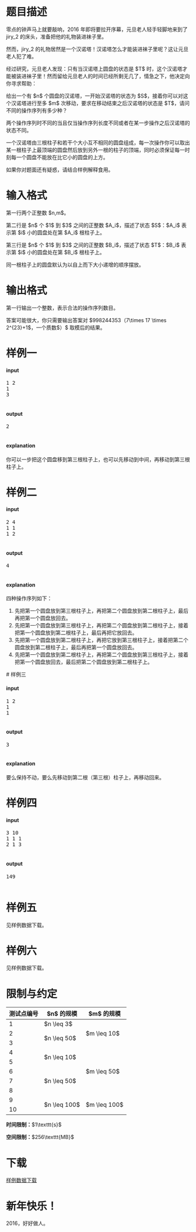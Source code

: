 # 题目描述

<p>零点的钟声马上就要敲响，2016 年即将要拉开序幕，元旦老人轻手轻脚地来到了 <span class="uoj-username" data-rating="1500">jiry_2</span> 的床头，准备把他的礼物装进袜子里。</p>
<p>然而，<span class="uoj-username" data-rating="1500">jiry_2</span> 的礼物居然是一个汉诺塔！汉诺塔怎么才能装进袜子里呢？这让元旦老人犯了难。</p>
<p>经过研究，元旦老人发现：只有当汉诺塔上圆盘的状态是 $T$ 时，这个汉诺塔才能被装进袜子里！然而留给元旦老人的时间已经所剩无几了，情急之下，他决定向你寻求帮助：</p>
<p>给出一个有 $n$ 个圆盘的汉诺塔，一开始汉诺塔的状态为 $S$，接着你可以对这个汉诺塔进行至多 $m$ 次移动，要求在移动结束之后汉诺塔的状态是 $T$，请问不同的操作序列有多少种？</p>
<p>两个操作序列时不同的当且仅当操作序列长度不同或者在某一步操作之后汉诺塔的状态不同。</p>
<p>一个汉诺塔由三根柱子和若干个大小互不相同的圆盘组成，每一次操作你可以取出某一根柱子上最顶端的圆盘然后放到另外一根的柱子的顶端，同时必须保证每一时刻每一个圆盘不能放在比它小的圆盘的上方。</p>
<p>如果你对题面还有疑惑，请结合样例解释食用。</p>

# 输入格式


<p>第一行两个正整数 $n,m$。</p>
<p>第二行是 $n$ 个 $1$ 到 $3$ 之间的正整数 $A_i$，描述了状态 $S$：$A_i$ 表示第 $i$ 小的圆盘处在第 $A_i$ 根柱子上。</p>
<p>第三行是 $n$ 个 $1$ 到 $3$ 之间的正整数 $B_i$，描述了状态 $T$：$B_i$ 表示第 $i$ 小的圆盘处在第 $B_i$ 根柱子上。</p>
<p>同一根柱子上的圆盘默认为以自上而下大小递增的顺序摆放。</p>

# 输出格式


<p>第一行输出一个整数，表示合法的操作序列数目。</p>
<p>答案可能很大，你只需要输出答案对 $998244353（7\times 17 \times 2^{23}+1$，一个质数$）$ 取模后的结果。</p>

# 样例一


<h4>input</h4>
<pre>1 2
1
3

</pre>

<h4>output</h4>
<pre>2

</pre>

<h4>explanation</h4>
<p>你可以一步把这个圆盘移到第三根柱子上，也可以先移动到中间，再移动到第三根柱子上。</p>

# 样例二


<h4>input</h4>
<pre>2 4
1 1
1 2

</pre>

<h4>output</h4>
<pre>4

</pre>

<h4>explanation</h4>
<p>四种操作序列如下：</p>
<ol><li>先把第一个圆盘放到第三根柱子上，再把第二个圆盘放到第二根柱子上，最后再把第一个圆盘放回去。</li>
<li>先把第一个圆盘放到第三根柱子上，再把第二个圆盘放到第二根柱子上，接着把第一个圆盘放到第二根柱子上，最后再把它放回去。</li>
<li>先把第一个圆盘放到第二根柱子上，再把它放到第三根柱子上，接着把第二个圆盘放到第二根柱子上，最后再把第一个圆盘放回去。</li>
<li>先把第一个圆盘放到第二根柱子上，再把第二个圆盘放到第三根柱子上，接着把第一个圆盘放回去，最后把第二个圆盘放到第二根柱子上。</li>
</ol>
# 样例三


<h4>input</h4>
<pre>1 2
1
1

</pre>

<h4>output</h4>
<pre>3

</pre>

<h4>explanation</h4>
<p>要么保持不动，要么先移动到第二根（第三根）柱子上，再移动回来。</p>

# 样例四


<h4>input</h4>
<pre>3 10
1 1 1
2 1 3

</pre>

<h4>output</h4>
<pre>149

</pre>


# 样例五


<p>见样例数据下载。</p>

# 样例六


<p>见样例数据下载。</p>

# 限制与约定


<div class="table-responsive">
    <table class="table table-bordered table-text-center table-vertical-middle"><thead><tr><th>测试点编号</th><th>$n$ 的规模</th><th>$m$ 的规模</th></tr></thead><tbody><tr><td>1</td><td>$n \leq 3$</td><td rowspan="3">$m \leq 10$</td></tr><tr><td>2</td><td rowspan="2">$n \leq 50$</td></tr><tr><td>3</td></tr><tr><td>4</td><td rowspan="2">$n \leq 10$</td><td rowspan="5">$m \leq 50$</td></tr><tr><td>5</td></tr><tr><td>6</td><td rowspan="3">$n \leq 50$</td></tr><tr><td>7</td></tr><tr><td>8</td></tr><tr><td>9</td><td rowspan="2">$n \leq 100$</td><td rowspan="2">$m \leq 100$</td></tr><tr><td>10</td></tr></tbody></table></div>

<p><strong>时间限制：</strong>$1\texttt{s}$</p>
<p><strong>空间限制：</strong>$256\texttt{MB}$</p>

# 下载


<p><a href="/download.php?type=problem&amp;id=167">样例数据下载</a></p>

# 新年快乐！


<p>2016，好好做人。</p>
